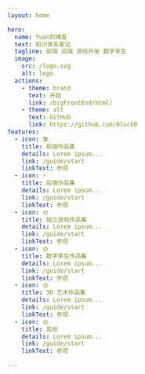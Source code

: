```yaml
---
layout: home

hero:
  name: Yuan的博客
  text: 知识体系笔记
  tagline: 前端 后端 游戏开发 数字孪生
  image:
    src: /logo.svg
    alt: logo
  actions:
    - theme: brand
      text: 开始
      link: /bigFrontEnd/html/
    - theme: alt
      text: GitHub
      link: https://github.com/0luck0
features:
  - icon: 🛠️
    title: 前端作品集
    details: Lorem ipsum...
    link: /guide/start
    linkText: 参观
  - icon: ⚡️
    title: 后端作品集
    details: Lorem ipsum... 
    link: /guide/start
    linkText: 参观
  - icon: 🌞
    title: 独立游戏作品集
    details: Lorem ipsum...
    link: /guide/start
    linkText: 参观
  - icon: 🌞
    title: 数字孪生作品集
    details: Lorem ipsum...
    link: /guide/start
    linkText: 参观
  - icon: 🌞
    title: 3D 艺术作品集
    details: Lorem ipsum...
    link: /guide/start
    linkText: 参观
  - icon: 🌞
    title: 其他
    details: Lorem ipsum...
    link: /guide/start
    linkText: 参观

---
```


<style>
:root {
  --vp-home-hero-name-color: transparent;
  --vp-home-hero-name-background: -webkit-linear-gradient(120deg, #bd34fe 30%, #41d1ff);

  --vp-home-hero-image-background-image: linear-gradient(-45deg, #bd34fe 50%, #47caff 50%);
  --vp-home-hero-image-filter: blur(44px);
}

@media (min-width: 640px) {
  :root {
    --vp-home-hero-image-filter: blur(56px);
  }
}

@media (min-width: 960px) {
  :root {
    --vp-home-hero-image-filter: blur(68px);
  }
}
</style>
